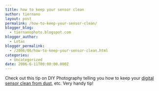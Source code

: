 ```yaml
---
title: how to keep your sensor clean
author: tiernano
layout: post
permalink: /how-to-keep-your-sensor-clean/
blogger_blog:
  - tiernanophoto.blogspot.com
blogger_author:
  - Lotas
blogger_permalink:
  - /2006/06/how-to-keep-your-sensor-clean.html
categories:
  - Uncategorized
date: 2006-6-11T00:00:00.000Z
---
```

Check out this tip on DIY Photography telling you how to keep your [digital sensor clean from dust][1], etc. Very handy tip! 

 [1]: http://www.photocritic.org/2006/cleaning-sensor-digital-camera/